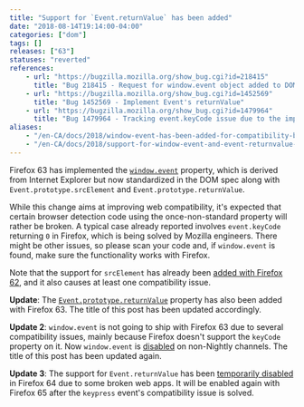 ```yaml
---
title: "Support for `Event.returnValue` has been added"
date: "2018-08-14T19:14:00-04:00"
categories: ["dom"]
tags: []
releases: ["63"]
statuses: "reverted"
references:
    - url: "https://bugzilla.mozilla.org/show_bug.cgi?id=218415"
      title: "Bug 218415 - Request for window.event object added to DOM to ease cross browser scripting"
    - url: "https://bugzilla.mozilla.org/show_bug.cgi?id=1452569"
      title: "Bug 1452569 - Implement Event's returnValue"
    - url: "https://bugzilla.mozilla.org/show_bug.cgi?id=1479964"
      title: "Bug 1479964 - Tracking event.keyCode issue due to the implementation of window.event"
aliases:
    - "/en-CA/docs/2018/window-event-has-been-added-for-compatibility-but-some-browser-detections-are-broken/"
    - "/en-CA/docs/2018/support-for-window-event-and-event-returnvalue-has-been-added"
---
```

Firefox 63 has implemented the [`window.event`](https://developer.mozilla.org/docs/Web/API/Window/event) property, which is derived from Internet Explorer but now standardized in the DOM spec along with `Event.prototype.srcElement` and `Event.prototype.returnValue`.

While this change aims at improving web compatibility, it's expected that certain browser detection code using the once-non-standard property will rather be broken. A typical case already reported involves `event.keyCode` returning `0` in Firefox, which is being solved by Mozilla engineers. There might be other issues, so please scan your code and, if `window.event` is found, make sure the functionality works with Firefox.

Note that the support for `srcElement` has already been [added with Firefox 62](https://www.fxsitecompat.dev/en-CA/docs/2018/support-for-event-prototype-srcelement-has-been-added/), and it also causes at least one compatibility issue.

**Update**: The [`Event.prototype.returnValue`](https://developer.mozilla.org/docs/Web/API/Event/returnValue) property has also been added with Firefox 63. The title of this post has been updated accordingly.

**Update 2**: `window.event` is not going to ship with Firefox 63 due to several compatibility issues, mainly because Firefox doesn't support the `keyCode` property on it. Now `window.event` is [disabled](https://bugzilla.mozilla.org/show_bug.cgi?id=1493869) on non-Nightly channels. The title of this post has been updated again.

**Update 3**: The support for `Event.returnValue` has been [temporarily disabled](https://bugzilla.mozilla.org/show_bug.cgi?id=1510985) in Firefox 64 due to some broken web apps. It will be enabled again with Firefox 65 after the `keypress` event's compatibility issue is solved.
